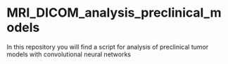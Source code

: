 # MRI_DICOM_analysis_preclinical_models
In this repository you will find a script for analysis of preclinical tumor models with convolutional neural networks
